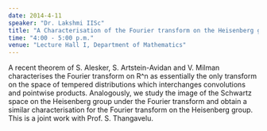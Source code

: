 ```yaml
---
date: 2014-4-11
speaker: "Dr. Lakshmi IISc"
title: "A Characterisation of the Fourier transform on the Heisenberg group"
time: "4:00 - 5:00 p.m."
venue: "Lecture Hall I, Department of Mathematics"
---
```

A recent theorem of S. Alesker, S. Artstein-Avidan and V. Milman
characterises the Fourier transform on R^n as essentially the only
transform on the space of tempered distributions which interchanges
convolutions and pointwise products. Analogously, we study the image
of the Schwartz space on the Heisenberg group under the Fourier transform
and obtain a similar characterisation for the Fourier transform on the
Heisenberg group.
This is a joint work with Prof. S. Thangavelu.
